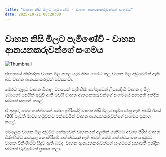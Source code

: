 ```yaml
---
title: "වාහන නිසි මිලට පැමිණේවි - වාහන ආනයනකරුවන්ගේ සංගමය"
date: 2025-10-21 08:20:00
---
```


# වාහන නිසි මිලට පැමිණේවි - වාහන ආනයනකරුවන්ගේ සංගමය

![Thumbnail](https://helakuru.sgp1.cdn.digitaloceanspaces.com/esana/images/lib/indika-sampath-vehi-import.jpg)

ජපානයේ නිෂ්පාදිත වාහන මිල පහළ යෑම නිසා මෙරට තුළ වාහන මිල අඩුවෙමින් ඇති බව වාහන ආනයනකරුවන් පවසනවා.

මෙරට තුළට වාහන විශාල වශයෙන් පැමිණීම හේතුවෙන් ලියාපදිංචි වාහන ද මිල බොහෝ සෙයින් අඩුවී ඇති බවයි වාහන ආනයනකරුවන්ගේ සංගමයේ සභාපති ඉන්දික සම්පත් සඳහන් කළේ.

ඒ අනුව, මෙම තත්ත්වයත් සමඟ ඉදිරියේදී වාහන නිසි මිලට පැමිණෙනු ඇති බවයි ඊයේ (20) පැවති මාධ්‍ය හමුවකට එක්වෙමින් වාහන ආනයනකරුවන්ගේ සංගමය ප්‍රකාශ කළේ.

මෙලෙස වාහන මිල අඩුවීම හේතුවෙන් වාහනයක් අලුතින් ගැනීමට අවශ්‍ය පිරිස් වාහන විකිණීමට කටයුතු නොකිරීමේ තත්ත්වයක් ඇති බවත් මෙම තත්ත්වය මත පාඩුවට වාහන විකිණීමට සිදුව ඇති බවද  වාහන ආනයනකරුවන්ගේ සංගමයේ සභාපති ඉන්දික සම්පත් වැඩිදුරටත් ප්‍රකාශ කළා.

